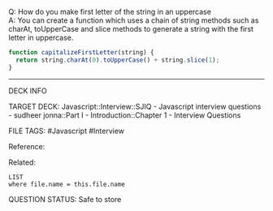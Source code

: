 Q: How do you make first letter of the string in an uppercase  
A: You can create a function which uses a chain of string methods such as charAt, toUpperCase and slice methods to generate a string with the first letter in uppercase.
```javascript
function capitalizeFirstLetter(string) {
  return string.charAt(0).toUpperCase() + string.slice(1);
}
```
<!--ID: 1693596711953-->

---

DECK INFO

TARGET DECK: Javascript::Interview::SJIQ - Javascript interview questions - sudheer jonna::Part I - Introduction::Chapter 1 - Interview Questions

FILE TAGS: #Javascript #Interview

Reference:

Related:

```dataview
LIST
where file.name = this.file.name
```

QUESTION STATUS: Safe to store